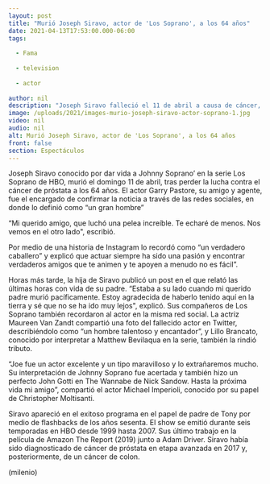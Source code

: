 ```yaml
---
layout: post
title: "Murió Joseph Siravo, actor de 'Los Soprano', a los 64 años"
date: 2021-04-13T17:53:00.000-06:00
tags:
  
  - Fama
  
  - television
  
  - actor
  
author: nil
description: "Joseph Siravo falleció el 11 de abril a causa de cáncer, enfermedad con la que vivía desde 2017. "
image: /uploads/2021/images-murio-joseph-siravo-actor-soprano-1.jpg
video: nil
audio: nil
alt: Murió Joseph Siravo, actor de 'Los Soprano', a los 64 años
front: false
section: Espectáculos
---
```


Joseph Siravo conocido por dar vida a Johnny Soprano’ en la serie Los Soprano de HBO, murió el domingo 11 de abril, tras perder la lucha contra el cáncer de próstata a los 64 años. El actor Garry Pastore, su amigo y agente, fue el encargado de confirmar la noticia a través de las redes sociales, en donde lo definió como “un gran hombre” 

“Mi querido amigo, que luchó una pelea increíble. Te echaré de menos. Nos vemos en el otro lado", escribió.  

Por medio de una historia de Instagram lo recordó como “un verdadero caballero” y explicó que actuar siempre ha sido una pasión y encontrar verdaderos amigos que te animen y te apoyen a menudo no es fácil”. 

Horas más tarde, la hija de Siravo publicó un post en el que relató las últimas horas con vida de su padre.  “Estaba a su lado cuando mi querido padre murió pacíficamente. Estoy agradecida de haberlo tenido aquí en la tierra y sé que no se ha ido muy lejos", explicó. Sus compañeros de Los Soprano también recordaron al actor en la misma red social. La actriz Maureen Van Zandt compartió una foto del fallecido actor en Twitter, describiéndolo como “un hombre talentoso y encantador”, y Lillo Brancato, conocido por interpretar a Matthew Bevilaqua en la serie, también la rindió tributo. 

“Joe fue un actor excelente y un tipo maravilloso y lo extrañaremos mucho. Su interpretación de Johnny Soprano fue acertada y también hizo un perfecto John Gotti en The Wannabe de Nick Sandow. Hasta la próxima vida mi amigo”, compartió el actor Michael Imperioli, conocido por su papel de Christopher Moltisanti. 


Siravo apareció en el exitoso programa en el papel de padre de Tony por medio de flashbacks de los años sesenta. El show se emitió durante seis temporadas en HBO desde 1999 hasta 2007. Sus último trabajo en la película de Amazon The Report (2019) junto a Adam Driver. Siravo había sido diagnosticado de cáncer de próstata en etapa avanzada en 2017 y, posteriormente, de un cáncer de colon.

(milenio)